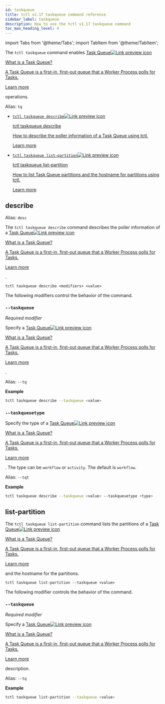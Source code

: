 ```yaml
---
id: taskqueue
title: tctl v1.17 taskqueue command reference
sidebar_label: taskqueue
description: How to use the tctl v1.17 taskqueue command
toc_max_heading_level: 4
---
```


<!-- THIS FILE IS GENERATED. DO NOT EDIT THIS FILE DIRECTLY -->

import Tabs from '@theme/Tabs';
import TabItem from '@theme/TabItem';

The `tctl taskqueue` command enables <a class="tdlp" href="/tasks#task-queue">Task Queue<span class="tdlpiw"><img src="/img/link-preview-icon.svg" alt="Link preview icon" /></span><div class="tdlpc"><p class="tdlppt">What is a Task Queue?</p><p class="tdlppd">A Task Queue is a first-in, first-out queue that a Worker Process polls for Tasks.</p><p class="tdlplm"><a href="/tasks#task-queue">Learn more</a></p></div></a> operations.

Alias: `tq`

- <a class="tdlp" href="#describe">`tctl taskqueue describe`<span class="tdlpiw"><img src="/img/link-preview-icon.svg" alt="Link preview icon" /></span><div class="tdlpc"><p class="tdlppt">tctl taskqueue describe</p><p class="tdlppd">How to describe the poller information of a Task Queue using tctl.</p><p class="tdlplm"><a href="#describe">Learn more</a></p></div></a>
- <a class="tdlp" href="#list-partition">`tctl taskqueue list-partition`<span class="tdlpiw"><img src="/img/link-preview-icon.svg" alt="Link preview icon" /></span><div class="tdlpc"><p class="tdlppt">tctl taskqueue list-partition</p><p class="tdlppd">How to list Task Queue partitions and the hostname for partitions using tctl.</p><p class="tdlplm"><a href="#list-partition">Learn more</a></p></div></a>

## describe

Alias: `desc`

The `tctl taskqueue describe` command describes the poller information of a <a class="tdlp" href="/tasks#task-queue">Task Queue<span class="tdlpiw"><img src="/img/link-preview-icon.svg" alt="Link preview icon" /></span><div class="tdlpc"><p class="tdlppt">What is a Task Queue?</p><p class="tdlppd">A Task Queue is a first-in, first-out queue that a Worker Process polls for Tasks.</p><p class="tdlplm"><a href="/tasks#task-queue">Learn more</a></p></div></a>.

`tctl taskqueue describe <modifiers> <value>`

The following modifiers control the behavior of the command.

### `--taskqueue`

_Required modifier_

Specify a <a class="tdlp" href="/tasks#task-queue">Task Queue<span class="tdlpiw"><img src="/img/link-preview-icon.svg" alt="Link preview icon" /></span><div class="tdlpc"><p class="tdlppt">What is a Task Queue?</p><p class="tdlppd">A Task Queue is a first-in, first-out queue that a Worker Process polls for Tasks.</p><p class="tdlplm"><a href="/tasks#task-queue">Learn more</a></p></div></a>.

Alias: `--tq`

**Example**

```bash
tctl taskqueue describe --taskqueue <value>
```

### `--taskqueuetype`

Specify the type of a <a class="tdlp" href="/tasks#task-queue">Task Queue<span class="tdlpiw"><img src="/img/link-preview-icon.svg" alt="Link preview icon" /></span><div class="tdlpc"><p class="tdlppt">What is a Task Queue?</p><p class="tdlppd">A Task Queue is a first-in, first-out queue that a Worker Process polls for Tasks.</p><p class="tdlplm"><a href="/tasks#task-queue">Learn more</a></p></div></a>.
The type can be `workflow` or `activity`.
The default is `workflow`.

Alias: `--tqt`

**Example**

```bash
tctl taskqueue describe --taskqueue <value> --taskqueuetype <type>
```

## list-partition

The `tctl taskqueue list-partition` command lists the partitions of a <a class="tdlp" href="/tasks#task-queue">Task Queue<span class="tdlpiw"><img src="/img/link-preview-icon.svg" alt="Link preview icon" /></span><div class="tdlpc"><p class="tdlppt">What is a Task Queue?</p><p class="tdlppd">A Task Queue is a first-in, first-out queue that a Worker Process polls for Tasks.</p><p class="tdlplm"><a href="/tasks#task-queue">Learn more</a></p></div></a> and the hostname for the partitions.

`tctl taskqueue list-partition --taskqueue <value>`

The following modifier controls the behavior of the command.

### `--taskqueue`

_Required modifier_

Specify a <a class="tdlp" href="/tasks#task-queue">Task Queue<span class="tdlpiw"><img src="/img/link-preview-icon.svg" alt="Link preview icon" /></span><div class="tdlpc"><p class="tdlppt">What is a Task Queue?</p><p class="tdlppd">A Task Queue is a first-in, first-out queue that a Worker Process polls for Tasks.</p><p class="tdlplm"><a href="/tasks#task-queue">Learn more</a></p></div></a> description.

Alias: `--tq`

**Example**

```bash
tctl taskqueue list-partition --taskqueue <value>
```


